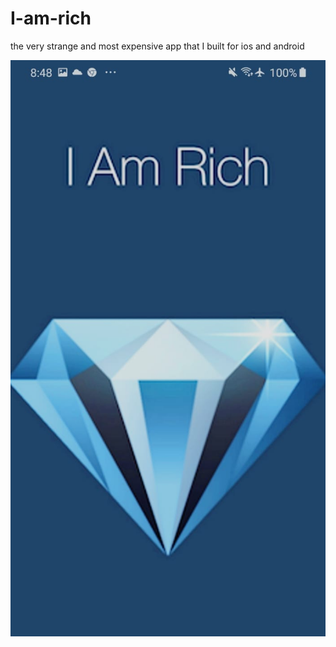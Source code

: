 # I-am-rich
the very strange and most expensive app that I built for ios and android

<img src ="https://github.com/5hre9a/rich-app/blob/master/diamond.png">

